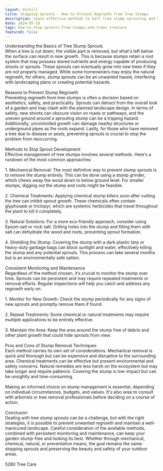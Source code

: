 ```yaml
---
layout: distill
title: Stopping Sprouts - How to Prevent Regrowth from Tree Stumps
description: Learn effective methods to halt tree stump sprouting and maintain a tidy garden through this comprehensive guide on stump regrowth prevention.
date: 2024-05-19
tags: how-to-stop-sprouts-from-stumps-and-trees treecare
featured: false
---
```


Understanding the Basics of Tree Stump Sprouts<br />When a tree is cut down, the visible part is removed, but what's left below the surface can result in new growth. This is because stumps retain a root system that may possess stored nutrients and energy capable of producing shoots or sprouts. These sprouts can eventually grow into new trees if they are not properly managed. While some homeowners may enjoy the natural regrowth, for others, stump sprouts can be an unwanted hassle, interfering with landscaping plans or creating potential hazards.<br /><br />Reasons to Prevent Stump Regrowth<br />Preventing regrowth from tree stumps is often a decision based on aesthetics, safety, and practicality. Sprouts can detract from the overall look of a garden and may clash with the planned landscape design. In terms of safety, new shoots can obscure vision on roads or pathways, and the uneven ground around a sprouting stump can be a tripping hazard. Additionally, uncontrolled growth can damage nearby structures or underground pipes as the roots expand. Lastly, for those who have removed a tree due to disease or pests, preventing sprouts is crucial to stop the problem from reoccurring.<br /><br />Methods to Stop Sprout Development<br />Effective management of tree stumps involves several methods. Here's a rundown of the most common approaches:<br /><br />1. Mechanical Removal: The most definitive way to prevent stump sprouts is to remove the stump entirely. This can be done using a stump grinder, which chews away the wood down to below ground level. For smaller stumps, digging out the stump and roots might be feasible.<br /><br />2. Chemical Treatments: Applying chemical stump killers soon after cutting the tree can inhibit sprout growth. These chemicals often contain glyphosate or triclopyr, which are systemic herbicides that travel throughout the plant to kill it completely.<br /><br />3. Natural Solutions: For a more eco-friendly approach, consider using Epsom salt or rock salt. Drilling holes into the stump and filling them with salt can dehydrate the wood and roots, preventing sprout formation.<br /><br />4. Shielding the Stump: Covering the stump with a dark plastic tarp or heavy-duty garbage bags can block sunlight and water, effectively killing the stump and any potential sprouts. This process can take several months but is an environmentally safe option.<br /><br />Consistent Monitoring and Maintenance<br />Regardless of the method chosen, it’s crucial to monitor the stump over time. Sprouts can be persistent and may require repeated treatments or removal efforts. Regular inspections will help you catch and address any regrowth early on.<br /><br />1. Monitor for New Growth: Check the stump periodically for any signs of new sprouts and promptly remove them if found.<br /><br />2. Repeat Treatments: Some chemical or natural treatments may require multiple applications to be entirely effective.<br /><br />3. Maintain the Area: Keep the area around the stump free of debris and other plant growth that could hide sprouts from view.<br /><br />Pros and Cons of Stump Removal Techniques<br />Each method carries its own set of considerations. Mechanical removal is quick and thorough but can be expensive and disruptive to the surrounding area. Chemical treatments can be effective but present environmental and safety concerns. Natural remedies are less harsh on the ecosystem but may take longer and require patience. Covering the stump is low-impact but can be unsightly and time-consuming.<br /><br />Making an informed choice on stump management is essential, depending on individual circumstances, budgets, and values. It's also wise to consult with arborists or tree removal professionals before deciding on a course of action.<br /><br />Conclusion<br />Dealing with tree stump sprouts can be a challenge, but with the right strategies, it is possible to prevent unwanted regrowth and maintain a well-manicured landscape. Careful consideration of the available methods, combined with persistent monitoring and maintenance, can keep your garden stump-free and looking its best. Whether through mechanical, chemical, natural, or preventative means, the goal remains the same: stopping sprouts and preserving the beauty and safety of your outdoor areas.<br /><br />5280 Tree Care
